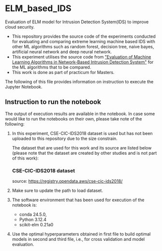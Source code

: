 # ELM_based_IDS
Evaluation of ELM model for Intrusion Detection System(IDS) to improve cloud security.

- This repository provides the source code of the experiments conducted for evaluating and comparing extreme learning machine based IDS with other ML algorithms such as random forest, decision tree, naive bayes, artificial neural network and deep neural network.
- This experiment utilises the source code from ["Evaluation of Machine Learning Algorithms in Network-Based Intrusion Detection System"](https://github.com/tuanhong3498/Evaluation-of-Machine-Learning-Algorithm-in-Network-Based-Intrusion-Detection-System?tab=readme-ov-file) for the ML algorithms that to be compared.
- This work is done as part of practicum for Masters.

The following of this file provides information on instruction to execute the Jupyter Notebook.
## Instruction to run the notebook
The output of execution results are available in the notebook. In case some would like to run the notebooks on their own, please take note of the following:

1. In this experiment, CSE-CIC-IDS2018 dataset is used but has not been uploaded to this repository due to the size constrain.
   
   The dataset that are used for this work and its source are listed below (please note that the dataset are created by other studies and is not part of this work):
   ### CSE-CIC-IDS2018 dataset
   source: https://registry.opendata.aws/cse-cic-ids2018/
2. Make sure to update the path to load dataset.
3. The software environment that has been used for execution of the notebook is:

   - conda 24.5.0,
   - Python 3.12.4
   - scikit-elm 0.21a0
4. Use the optimal hyperparameters obtained in first file to build optimal models in second and third file, i.e., for cross validation and model evaluation.
